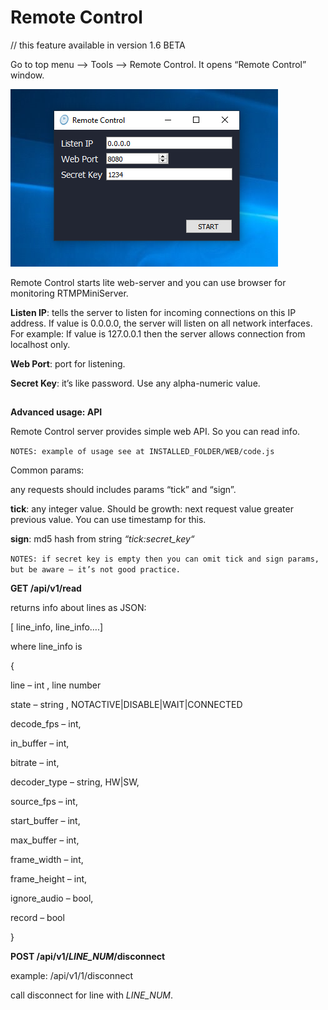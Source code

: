 **Remote Control**
==

// this feature available in version 1.6 BETA

Go to top menu –> Tools –> Remote Control. It opens “Remote Control” window.

![](s2.png)

Remote Control starts lite web-server and you can use browser for monitoring RTMPMiniServer.

**Listen IP**: tells the server to listen for incoming connections on this IP address.  If value is 0.0.0.0, the server will listen on all network interfaces.
For example: If value is 127.0.0.1 then the server allows connection from localhost only.

**Web Port**: port for listening.

**Secret Key**: it’s like password. Use any alpha-numeric value.
##

**Advanced usage: API**

Remote Control server provides simple web API. So you can read info.

`NOTES: example of usage see at INSTALLED_FOLDER/WEB/code.js`

Common params:

any requests should includes params “tick” and “sign”.

**tick**: any integer value. Should be growth: next request value greater previous value. You can use timestamp for this.

**sign**: md5 hash from string *“tick:secret_key“*

`NOTES: if secret key is empty then you can omit tick and sign params, but be aware – it’s not good practice.`

**GET /api/v1/read**

returns info about lines as JSON:

[ line_info, line_info….]

where line_info is

{

line – int , line number

state – string , NOTACTIVE|DISABLE|WAIT|CONNECTED

decode_fps – int,

in_buffer – int,

bitrate – int,

decoder_type – string, HW|SW,

source_fps – int,

start_buffer – int,

max_buffer – int,

frame_width – int,

frame_height – int,

ignore_audio – bool,

record – bool

}

**POST /api/v1/_LINE_NUM_/disconnect**

example: /api/v1/1/disconnect 

call disconnect for line with _LINE_NUM_.

